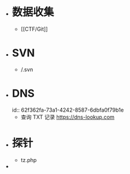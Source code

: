 - # 数据收集
	- [[CTF/Git]]
- # SVN
	- /.svn
- # DNS
  id:: 62f362fa-73a1-4242-8587-6dbfa0f79b1e
	- 查询 TXT 记录
	  https://dns-lookup.com
- # 探针
	- tz.php
-